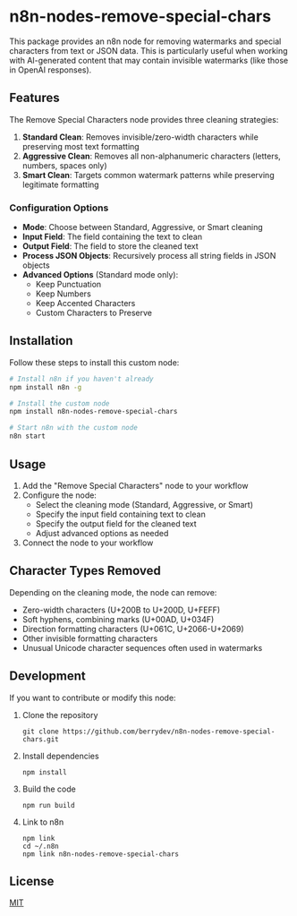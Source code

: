 # n8n-nodes-remove-special-chars

This package provides an n8n node for removing watermarks and special characters from text or JSON data. This is particularly useful when working with AI-generated content that may contain invisible watermarks (like those in OpenAI responses).

## Features

The Remove Special Characters node provides three cleaning strategies:

1. **Standard Clean**: Removes invisible/zero-width characters while preserving most text formatting
2. **Aggressive Clean**: Removes all non-alphanumeric characters (letters, numbers, spaces only)
3. **Smart Clean**: Targets common watermark patterns while preserving legitimate formatting

### Configuration Options

- **Mode**: Choose between Standard, Aggressive, or Smart cleaning
- **Input Field**: The field containing the text to clean
- **Output Field**: The field to store the cleaned text
- **Process JSON Objects**: Recursively process all string fields in JSON objects
- **Advanced Options** (Standard mode only):
  - Keep Punctuation
  - Keep Numbers
  - Keep Accented Characters
  - Custom Characters to Preserve

## Installation

Follow these steps to install this custom node:

```bash
# Install n8n if you haven't already
npm install n8n -g

# Install the custom node
npm install n8n-nodes-remove-special-chars

# Start n8n with the custom node
n8n start
```

## Usage

1. Add the "Remove Special Characters" node to your workflow
2. Configure the node:
   - Select the cleaning mode (Standard, Aggressive, or Smart)
   - Specify the input field containing text to clean
   - Specify the output field for the cleaned text
   - Adjust advanced options as needed
3. Connect the node to your workflow

## Character Types Removed

Depending on the cleaning mode, the node can remove:

- Zero-width characters (U+200B to U+200D, U+FEFF)
- Soft hyphens, combining marks (U+00AD, U+034F)
- Direction formatting characters (U+061C, U+2066-U+2069)
- Other invisible formatting characters
- Unusual Unicode character sequences often used in watermarks

## Development

If you want to contribute or modify this node:

1. Clone the repository
   ```
   git clone https://github.com/berrydev/n8n-nodes-remove-special-chars.git
   ```

2. Install dependencies
   ```
   npm install
   ```

3. Build the code
   ```
   npm run build
   ```

4. Link to n8n
   ```
   npm link
   cd ~/.n8n
   npm link n8n-nodes-remove-special-chars
   ```

## License

[MIT](LICENSE.md)